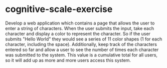 # cognitive-scale-exercise
Develop a web application which contains a page that allows the user to enter a string of characters. When the user submits the input, take each character and display a color to represent the character. So if the user submits \"Hello World\" they would see a series of 11 color shapes (1 for each character, including the space). Additionally, keep track of the characters entered so far and allow a user to see the number of times each character was submitted to the system. This value is a cumulative total for all users, so it will add up as more and more users access this system.

